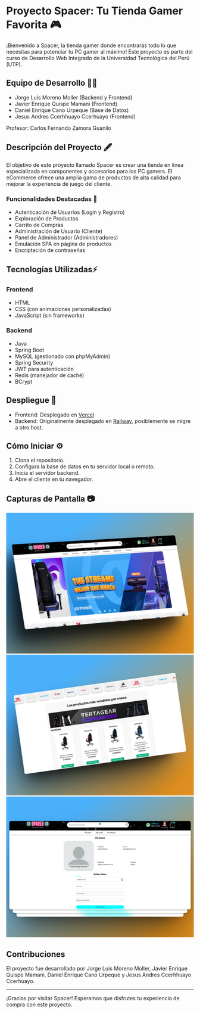 # Proyecto Spacer: Tu Tienda Gamer Favorita 🎮

¡Bienvenido a Spacer, la tienda gamer donde encontrarás todo lo que necesitas para potenciar tu PC gamer al máximo! Este proyecto es parte del curso de Desarrollo Web Integrado de la Universidad Tecnológica del Perú (UTP).

## Equipo de Desarrollo 🧑‍💻

- Jorge Luis Moreno Moller (Backend y Frontend)
- Javier Enrique Quispe Mamani (Frontend)
- Daniel Enrique Cano Urpeque (Base de Datos)
- Jesus Andres Ccerhhuayo Ccerhuayo (Frontend)

Profesor: Carlos Fernando Zamora Guanilo

## Descripción del Proyecto 🖋️

El objetivo de este proyecto llamado Spacer es crear una tienda en línea especializada en componentes y accesorios para los PC gamers. El eCommerce ofrece una amplia gama de productos de alta calidad para mejorar la experiencia de juego del cliente.

### Funcionalidades Destacadas 🌟

- Autenticación de Usuarios (Login y Registro)
- Exploración de Productos
- Carrito de Compras
- Administración de Usuario (Cliente)
- Panel de Administrador (Administradores)
- Emulación SPA en página de productos
- Encriptación de contraseñas

## Tecnologías Utilizadas⚡

### Frontend

- HTML
- CSS (con animaciones personalizadas)
- JavaScript (sin frameworks)

### Backend

- Java
- Spring Boot
- MySQL (gestionado con phpMyAdmin)
- Spring Security
- JWT para autenticación
- Redis (manejador de caché)
- BCrypt

## Despliegue 🚀

- Frontend: Desplegado en [Vercel](https://spacer-ecommerce.vercel.app)
- Backend: Originalmente desplegado en [Railway](https://spacer-api.up.railway.app), posiblemente se migre a otro host.

## Cómo Iniciar ⚙️

1. Clona el repositorio.
2. Configura la base de datos en tu servidor local o remoto.
3. Inicia el servidor backend.
4. Abre el cliente en tu navegador.

## Capturas de Pantalla 📷

![Captura de Pantalla 1](./mockups/mockup1.png)
![Captura de Pantalla 2](./mockups/mockup2.png)
![Captura de Pantalla 3](./mockups/mockup3.png)

## Contribuciones

El proyecto fue desarrollado por Jorge Luis Moreno Moller, Javier Enrique Quispe Mamani, Daniel Enrique Cano Urpeque y Jesus Andres Ccerhhuayo Ccerhuayo.

---

¡Gracias por visitar Spacer! Esperamos que disfrutes tu experiencia de compra con este proyecto.
